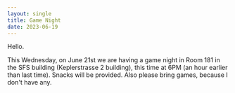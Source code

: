```yaml
---
layout: single
title: Game Night
date: 2023-06-19
---
```


Hello.

This Wednesday, on June 21st we are having a game night in Room 181 in the SFS building (Keplerstrasse 2 building), this time at 6PM (an hour earlier than last time). 
Snacks will be provided.  Also please bring games, because I don't have any. 
